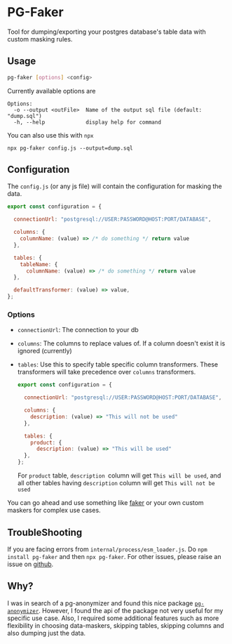 # PG-Faker

Tool for dumping/exporting your postgres database's table data with custom masking rules.

## Usage

```bash
pg-faker [options] <config>
```

Currently available options are

```
Options:
  -o --output <outFile>  Name of the output sql file (default: "dump.sql")
  -h, --help             display help for command
```

You can also use this with `npx`

```
npx pg-faker config.js --output=dump.sql
```

## Configuration

The `config.js` (or any js file) will contain the configuration for masking the data.

```js
export const configuration = {

  connectionUrl: "postgresql://USER:PASSWORD@HOST:PORT/DATABASE",

  columns: {
    columnName: (value) => /* do something */ return value
  },

  tables: {
    tableName: {
      columnName: (value) => /* do something */ return value
  },

  defaultTransformer: (value) => value,
};
```

### Options

- `connectionUrl`: The connection to your db

- `columns`: The columns to replace values of. If a column doesn't exist it is ignored (currently)

- `tables`: Use this to specify table specific column transformers. These transformers will take precedence over `columns` transformers.

  ```js
  export const configuration = {

    connectionUrl: "postgresql://USER:PASSWORD@HOST:PORT/DATABASE",

    columns: {
      description: (value) => "This will not be used"
    },

    tables: {
      product: {
        description: (value) => "This will be used"
    },
  };

  ```

  For `product` table, `description `column will get `This will be used`, and all other tables having `description` column will get `This will not be used`

You can go ahead and use something like [faker](https://www.npmjs.com/package/@faker-js/faker) or your own custom maskers for complex use cases.

## TroubleShooting

If you are facing errors from `internal/process/esm_loader.js`. Do `npm install pg-faker` and then `npx pg-faker`.
For other issues, please raise an issue on [github](https://github.com/imanpalsingh/pg-faker/issues).

## Why?

I was in search of a pg-anonymizer and found this nice package [`pg-anonymizer`](https://github.com/rap2hpoutre/pg-anonymizer). However, I found the api of the package not very useful for my specific use case. Also, I required some additional features such as more flexibility in choosing data-maskers, skipping tables, skipping columns and also dumping just the data.
